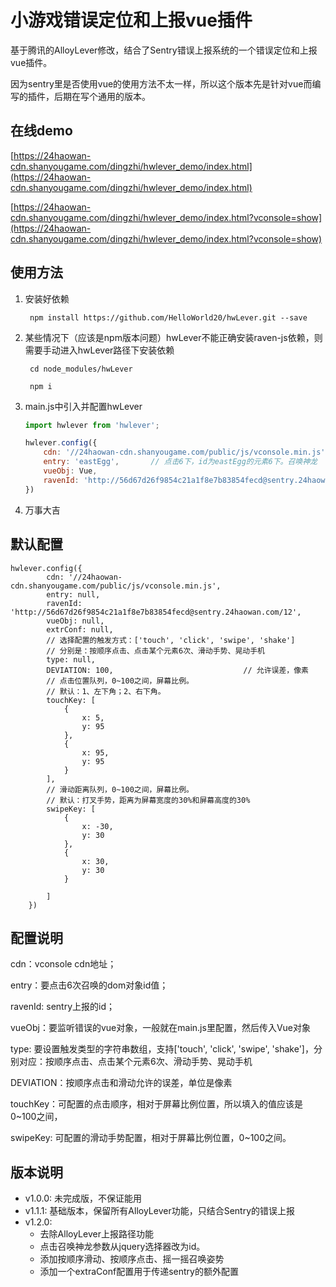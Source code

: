 # 小游戏错误定位和上报vue插件

基于腾讯的AlloyLever修改，结合了Sentry错误上报系统的一个错误定位和上报vue插件。

因为sentry里是否使用vue的使用方法不太一样，所以这个版本先是针对vue而编写的插件，后期在写个通用的版本。

## 在线demo

[https://24haowan-cdn.shanyougame.com/dingzhi/hwlever_demo/index.html](https://24haowan-cdn.shanyougame.com/dingzhi/hwlever_demo/index.html)

[https://24haowan-cdn.shanyougame.com/dingzhi/hwlever_demo/index.html?vconsole=show](https://24haowan-cdn.shanyougame.com/dingzhi/hwlever_demo/index.html?vconsole=show)

## 使用方法


1. 安装好依赖


		npm install https://github.com/HelloWorld20/hwLever.git --save
			
	
2. 某些情况下（应该是npm版本问题）hwLever不能正确安装raven-js依赖，则需要手动进入hwLever路径下安装依赖


		cd node_modules/hwLever
	
		npm i
	
	
3. main.js中引入并配置hwLever

	```js
	import hwlever from 'hwlever';
	
	hwlever.config({
    	cdn: '//24haowan-cdn.shanyougame.com/public/js/vconsole.min.js',  //vconsole的CDN地址
		entry: 'eastEgg',		// 点击6下，id为eastEgg的元素6下。召唤神龙
    	vueObj: Vue,
    	ravenId: 'http://56d67d26f9854c21a1f8e7b83854fecd@sentry.24haowan.com/12',
	})
	```


4. 万事大吉


## 默认配置


	hwlever.config({
            cdn: '//24haowan-cdn.shanyougame.com/public/js/vconsole.min.js',
            entry: null,
            ravenId: 'http://56d67d26f9854c21a1f8e7b83854fecd@sentry.24haowan.com/12',
            vueObj: null,
            extrConf: null,
            // 选择配置的触发方式：['touch', 'click', 'swipe', 'shake']
            // 分别是：按顺序点击、点击某个元素6次、滑动手势、晃动手机
            type: null,
            DEVIATION: 100,                             // 允许误差，像素
            // 点击位置队列，0~100之间，屏幕比例。
            // 默认：1、左下角；2、右下角。
            touchKey: [
                {
                    x: 5,
                    y: 95
                },
                {
                    x: 95,
                    y: 95
                }
            ],
            // 滑动距离队列，0~100之间，屏幕比例。
            // 默认：打叉手势，距离为屏幕宽度的30%和屏幕高度的30%
            swipeKey: [
                {
                    x: -30,
                    y: 30
                },
                {
                    x: 30,
                    y: 30
                }

            ]
        })

## 配置说明

cdn：vconsole cdn地址；

entry：要点击6次召唤的dom对象id值；

ravenId: sentry上报的id；

vueObj：要监听错误的vue对象，一般就在main.js里配置，然后传入Vue对象

type: 要设置触发类型的字符串数组，支持['touch', 'click', 'swipe', 'shake']，分别对应：按顺序点击、点击某个元素6次、滑动手势、晃动手机

DEVIATION：按顺序点击和滑动允许的误差，单位是像素

touchKey：可配置的点击顺序，相对于屏幕比例位置，所以填入的值应该是0~100之间，

swipeKey: 可配置的滑动手势配置，相对于屏幕比例位置，0~100之间。


 

## 版本说明

* v1.0.0: 未完成版，不保证能用
* v1.1.1: 基础版本，保留所有AlloyLever功能，只结合Sentry的错误上报
* v1.2.0: 
	* 去除AlloyLever上报路径功能
	* 点击召唤神龙参数从jquery选择器改为id。
	* 添加按顺序滑动、按顺序点击、摇一摇召唤姿势
	* 添加一个extraConf配置用于传递sentry的额外配置